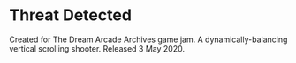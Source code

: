 # Threat Detected
Created for The Dream Arcade Archives game jam.
A dynamically-balancing vertical scrolling shooter. Released 3 May 2020.
